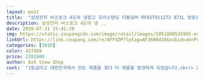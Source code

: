 ```yaml
---
layout: post 
title:  "삼성전자 비스포크 4도어 냉장고 프리스탠딩 더블실버 RF85T9111T2 871L 방문설치" 
description: 삼성전자 비스포크 4도어 냉 ..
date: 2020-07-31 15:41:29 
img: https://static.coupangcdn.com/image/retail/images/5951890535995-ed512735-f2f7-4532-a44f-3a0a936ffa41.jpg 
linkUrl: https://link.coupang.com/re/AFFSDP?lptag=AF3600438&subid=ahnPublicAsk&pageKey=1583358102&itemId=2706601058&vendorItemId=70683593839&traceid=V0-113-c54a5b4398da28fe 
categories: [1016] 
color: 4374D9 
price: 2281600 
author: Ask View Shop 
cont:  "1등급이고 대한민국에서 만든 제품을 찾다 이 제품을 발견하게 되었습니다.<br/> 2020년 4월생산이고 가격도 할인받고 사게되어 너무 기분좋습니다.<br/> 냉장고 안도 굉장히 넓고 예쁘고 실용적입니다 가전제품은 무조건 삼성이 최고죠<br/>2020년 7월 19일 설치, 1,806,220원에 사고 18만원 환급 되어 1,626,000원에 산 효과입니다.<br/><br/>BESPOKE는 디자인도 정말 멋지네요.<br/><br/>LG에서 7년전 출시한 9100 시리즈 4 도어 냉장고는 7년 지나서 가스 세어나오는데 이건 수리 안 된다고 하네요.<br/> 그냥 버리시고 새로 사세요 라고 쿨하게 이야기 해 주시더라고요.<br/> 10년 무상 리니어 컴프레서는 절대 고장 안날 것 같고 가스 하나 새는데 그걸 못 고쳐서 버리라고 하는게 LG의 공식 답변이라고 정확하게 전달 받았습니다.<br/>(이 상황 중에도 LG 서비스 엔지니어분은 최고였어요.<br/>)<br/>그리고 이 와중에 또 어리석게 LG에서 사려고 하다가, LG 베스트샵 갔다가 가격이랑 수요에 따른 대기시간을 보면서 왜 이걸 이 가격에 또 사서 후회할까라는 생각이 들어서 모든걸 내려 놓고 그냥 4도어 냉장고로 효율 좋은걸 사자고 해서 이 제픔을 골랐습니다.<br/><br/>금요일 밤 11시 58분에 구매했습니다.<br/> 토요일에 사도 일요일 오는 전문설치 버전이었고요.<br/><br/>기존에 IoT 제품도 LG 제품으로 채워나가고 있었는데, 백색가전은 삼성이라고 생각하고 에어컨, 냉장고를 기점으로 바꿔나갈까 생각중입니다.<br/> WIFI 연결하니 상태도 나오고 알림도 오고 좋네요.<br/><br/>나중에 질릴 때가 되면 도어만 교체하면 새로운 제품을 쓰는 느낌이 드니 참 좋은 아이디어네요.<br/><br/>더운 날씨인데도 배송부터 설치까지 기사님들이 너무 친절하게 해주셨고 깔끔했습니다.<br/> 저희 아파트문이 작은편은 아닌데도 냉장고가 커서 그런지 냉장고문을 분리해서 설치해주셨어요ㅎㅎ<br/>매우 만족합니다!<br/>삼성에서 전문 설치 팀이 오셔서 설치 진행해 주셨습니다.<br/><br/>애물단지 같은 LG 9100 시리즈는 산산분해해서 깔끔히 치워주셨고, 예쁜 BESPOKE가 자리를 메워주었습니다.<br/><br/>에너지효율 1등급이라 10%환급되는것도 한목했네요.<br/><br/>연초에 구매한 다른 회사 김치 냉장고랑 키랑 색도 딱 잘 맞습니다.<br/>매직 스페이스고 노크온이고 뭐고 고장나면 버리라는 제품 생각하면 질립니다.<br/><br/>으뜸효율 가전제품까지 지원하니 장기적 관점에서도 과거 대비 훨씬 이득입니다.<br/><br/>일요일 8시 10분쯤 설치 시간 예약을 위해 전화가 왔습니다.<br/> 원래 예정은 저녁 시간이었는데 아이 이유식 관련 이미 다 상해버린 상태라 한 시가 급한 상태라고 했더니 중간에 취소된 시간에 맞춰서 일정을 당겨서 와 주셨습니다.<br/><br/>자취하면서 진짜 작은 냉장고를 계속 쓰다가 너무 들어가는 용량도 작고 식품보관하기도 힘들어서 이번에 구매했습니다.<br/><br/>작은 냉장고를 쓰다가 바꾸니 너무 신세계네요ㅎㅎ<br/>전반적인 만족도는 최고입니다.<br/> 배송, 설치, 수거 모두 최고였습니다.<br/><br/>주문하고 그 다음 날 바로 받았습니다.<br/><br/>쿠팡의 다음 날 배송과 삼성의 콜라보는 최고네요.<br/><br/>하루 이틀은 소리가 날 수 있다고 했는데 너무 조용하고 좋네요.<br/><br/>한 발 더 나아가서 도어도 교체하는 서비스를 쿠팡에서 만들어 주면 나중에 또 이용해 보고 싶네요.<br/><br/>" 
---
```

